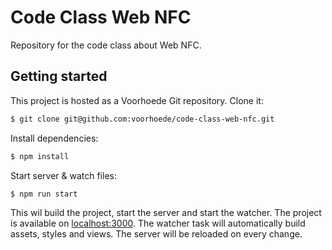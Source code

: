 # Code Class Web NFC

Repository for the code class about Web NFC.

## Getting started

This project is hosted as a Voorhoede Git repository. Clone it:

``` bash
$ git clone git@github.com:voorhoede/code-class-web-nfc.git
```

Install dependencies:

``` bash
$ npm install
```

Start server & watch files:

``` bash
$ npm run start
```

This wil build the project, start the server and start the watcher. The project is
available on [localhost:3000](http://localhost:3000). The watcher task will automatically
build assets, styles and views. The server will be reloaded on every change.